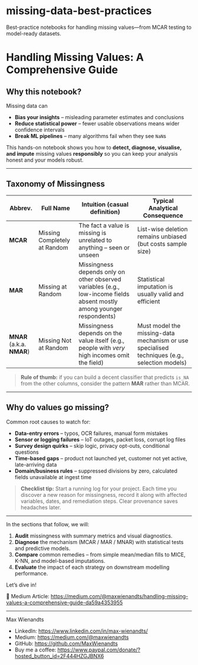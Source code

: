 # missing-data-best-practices
Best-practice notebooks for handling missing values—from MCAR testing to model-ready datasets.

# Handling Missing Values: A Comprehensive Guide

## Why this notebook?

Missing data can  
* **Bias your insights** – misleading parameter estimates and conclusions  
* **Reduce statistical power** – fewer usable observations means wider confidence intervals  
* **Break ML pipelines** – many algorithms fail when they see `NaN`s  

This hands-on notebook shows you how to **detect, diagnose, visualise, and impute** missing values **responsibly** so you can keep your analysis honest and your models robust.

---

## Taxonomy of Missingness

| Abbrev. | Full Name | Intuition (casual definition) | Typical Analytical Consequence |
|---------|-----------|------------------------------|--------------------------------|
| **MCAR** | Missing Completely at Random | The fact a value is missing is unrelated to anything – seen or unseen | List-wise deletion remains unbiased (but costs sample size) |
| **MAR** | Missing at Random | Missingness depends only on other observed variables (e.g., low-income fields absent mostly among younger respondents) | Statistical imputation is usually valid and efficient |
| **MNAR**<br>(a.k.a. **NMAR**) | Missing Not at Random | Missingness depends on the value itself (e.g., people with *very* high incomes omit the field) | Must model the missing-data mechanism or use specialised techniques (e.g., selection models) |

> **Rule of thumb:** if you can build a decent classifier that predicts `is_NA` from the other columns, consider the pattern **MAR** rather than MCAR.

---


## Why do values go missing?

Common root causes to watch for:

* **Data-entry errors** – typos, OCR failures, manual form mistakes  
* **Sensor or logging failures** – IoT outages, packet loss, corrupt log files  
* **Survey design quirks** – skip logic, privacy opt-outs, conditional questions  
* **Time-based gaps** – product not launched yet, customer not yet active, late-arriving data  
* **Domain/business rules** – suppressed divisions by zero, calculated fields unavailable at ingest time  

> **Checklist tip:** Start a running log for your project. Each time you discover a new reason for missingness, record it along with affected variables, dates, and remediation steps. Clear provenance saves headaches later.

---

In the sections that follow, we will:

1. **Audit** missingness with summary metrics and visual diagnostics.  
2. **Diagnose** the mechanism (MCAR / MAR / MNAR) with statistical tests and predictive models.  
3. **Compare** common remedies – from simple mean/median fills to MICE, K-NN, and model-based imputations.  
4. **Evaluate** the impact of each strategy on downstream modelling performance.

Let’s dive in!

📖 Medium Article: https://medium.com/@maxwienandts/handling-missing-values-a-comprehensive-guide-da59a4353955

---
Max Wienandts
- LinkedIn: https://www.linkedin.com/in/max-wienandts/
- Medium: https://medium.com/@maxwienandts
- GitHub: https://github.com/MaxWienandts
- Buy me a coffee: https://www.paypal.com/donate/?hosted_button_id=2F444HZGJBNX6
